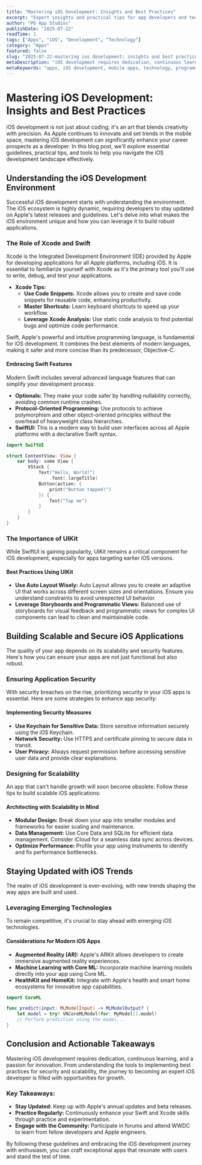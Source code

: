 ```yaml
---
title: "Mastering iOS Development: Insights and Best Practices"
excerpt: "Expert insights and practical tips for app developers and tech enthusiasts"
author: "PG App Studios"
publishDate: "2025-07-22"
readTime: 1
tags: ["Apps", "iOS", "Development", "Technology"]
category: "Apps"
featured: false
slug: "2025-07-22-mastering ios development: insights and best practices"
metaDescription: "iOS development requires dedication, continuous learning, and a passion for innovation to become an expert...."
metaKeywords: "apps, iOS development, mobile apps, technology, programming"
---
```

# Mastering iOS Development: Insights and Best Practices

iOS development is not just about coding; it's an art that blends creativity with precision. As Apple continues to innovate and set trends in the mobile space, mastering iOS development can significantly enhance your career prospects as a developer. In this blog post, we'll explore essential guidelines, practical tips, and tools to help you navigate the iOS development landscape effectively.

## Understanding the iOS Development Environment

Successful iOS development starts with understanding the environment. The iOS ecosystem is highly dynamic, requiring developers to stay updated on Apple's latest releases and guidelines. Let's delve into what makes the iOS environment unique and how you can leverage it to build robust applications.

### The Role of Xcode and Swift

Xcode is the Integrated Development Environment (IDE) provided by Apple for developing applications for all Apple platforms, including iOS. It is essential to familiarize yourself with Xcode as it's the primary tool you'll use to write, debug, and test your applications.

- **Xcode Tips:**
  - **Use Code Snippets:** Xcode allows you to create and save code snippets for reusable code, enhancing productivity.
  - **Master Shortcuts:** Learn keyboard shortcuts to speed up your workflow.
  - **Leverage Xcode Analysis:** Use static code analysis to find potential bugs and optimize code performance.

Swift, Apple's powerful and intuitive programming language, is fundamental for iOS development. It combines the best elements of modern languages, making it safer and more concise than its predecessor, Objective-C.

#### Embracing Swift Features

Modern Swift includes several advanced language features that can simplify your development process:

- **Optionals:** They make your code safer by handling nullability correctly, avoiding common runtime crashes.
- **Protocol-Oriented Programming:** Use protocols to achieve polymorphism and other object-oriented principles without the overhead of heavyweight class hierarchies.
- **SwiftUI:** This is a modern way to build user interfaces across all Apple platforms with a declarative Swift syntax.

```swift
import SwiftUI

struct ContentView: View {
    var body: some View {
        VStack {
            Text("Hello, World!")
                .font(.largeTitle)
            Button(action: {
                print("Button tapped!")
            }) {
                Text("Tap me")
            }
        }
    }
}
```

### The Importance of UIKit

While SwiftUI is gaining popularity, UIKit remains a critical component for iOS development, especially for apps targeting earlier iOS versions.

#### Best Practices Using UIKit

- **Use Auto Layout Wisely:** Auto Layout allows you to create an adaptive UI that works across different screen sizes and orientations. Ensure you understand constraints to avoid unexpected UI behavior.
- **Leverage Storyboards and Programmatic Views:** Balanced use of storyboards for visual feedback and programmatic views for complex UI components can lead to clean and maintainable code.

## Building Scalable and Secure iOS Applications

The quality of your app depends on its scalability and security features. Here's how you can ensure your apps are not just functional but also robust.

### Ensuring Application Security

With security breaches on the rise, prioritizing security in your iOS apps is essential. Here are some strategies to enhance app security:

#### Implementing Security Measures

- **Use Keychain for Sensitive Data:** Store sensitive information securely using the iOS Keychain.
- **Network Security:** Use HTTPS and certificate pinning to secure data in transit.
- **User Privacy:** Always request permission before accessing sensitive user data and provide clear explanations.

### Designing for Scalability

An app that can't handle growth will soon become obsolete. Follow these tips to build scalable iOS applications:

#### Architecting with Scalability in Mind

- **Modular Design:** Break down your app into smaller modules and frameworks for easier scaling and maintenance.
- **Data Management:** Use Core Data and SQLite for efficient data management. Consider iCloud for a seamless data sync across devices.
- **Optimize Performance:** Profile your app using Instruments to identify and fix performance bottlenecks.

## Staying Updated with iOS Trends

The realm of iOS development is ever-evolving, with new trends shaping the way apps are built and used.

### Leveraging Emerging Technologies

To remain competitive, it's crucial to stay ahead with emerging iOS technologies.

#### Considerations for Modern iOS Apps

- **Augmented Reality (AR):** Apple's ARKit allows developers to create immersive augmented reality experiences.
- **Machine Learning with Core ML:** Incorporate machine learning models directly into your app using Core ML.
- **HealthKit and HomeKit:** Integrate with Apple's health and smart home ecosystems for innovative app capabilities.

```swift
import CoreML

func predict(input: MLModelInput) -> MLModelOutput? {
    let model = try? VNCoreMLModel(for: MyModel().model)
    // Perform prediction using the model...
}
```

## Conclusion and Actionable Takeaways

Mastering iOS development requires dedication, continuous learning, and a passion for innovation. From understanding the tools to implementing best practices for security and scalability, the journey to becoming an expert iOS developer is filled with opportunities for growth.

### Key Takeaways:

- **Stay Updated:** Keep up with Apple's annual updates and beta releases.
- **Practice Regularly:** Continuously enhance your Swift and Xcode skills through practice and experimentation.
- **Engage with the Community:** Participate in forums and attend WWDC to learn from fellow developers and Apple engineers.

By following these guidelines and embracing the iOS development journey with enthusiasm, you can craft exceptional apps that resonate with users and stand the test of time.